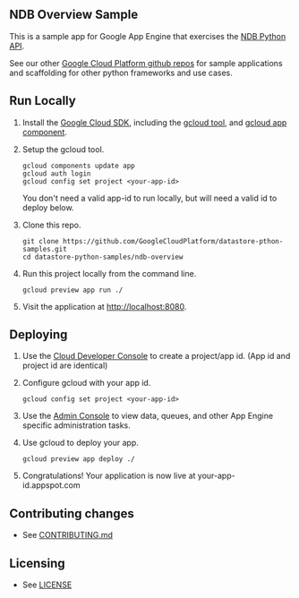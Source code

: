 ## NDB Overview Sample

This is a sample app for Google App Engine that exercises the [NDB Python API](https://cloud.google.com/appengine/docs/python/ndb/).

See our other [Google Cloud Platform github
repos](https://github.com/GoogleCloudPlatform) for sample applications and
scaffolding for other python frameworks and use cases.

## Run Locally
1. Install the [Google Cloud SDK](https://cloud.google.com/sdk/), including the [gcloud tool](https://cloud.google.com/sdk/gcloud/), and [gcloud app component](https://cloud.google.com/sdk/gcloud-app).
2. Setup the gcloud tool.

   ```
   gcloud components update app
   gcloud auth login
   gcloud config set project <your-app-id>
   ```
   You don't need a valid app-id to run locally, but will need a valid id to deploy below.

1. Clone this repo.

   ```
   git clone https://github.com/GoogleCloudPlatform/datastore-pthon-samples.git
   cd datastore-python-samples/ndb-overview
   ```
1. Run this project locally from the command line.

   ```
   gcloud preview app run ./
   ```

1. Visit the application at [http://localhost:8080](http://localhost:8080).

## Deploying

1. Use the [Cloud Developer Console](https://console.developer.google.com)  to create a project/app id. (App id and project id are identical)
2. Configure gcloud with your app id.

   ```
   gcloud config set project <your-app-id>
   ```
1. Use the [Admin Console](https://appengine.google.com) to view data, queues, and other App Engine specific administration tasks.
1. Use gcloud to deploy your app.

   ```
   gcloud preview app deploy ./
   ```

1. Congratulations!  Your application is now live at your-app-id.appspot.com

## Contributing changes

* See [CONTRIBUTING.md](../CONTRIBUTING.md)

## Licensing

* See [LICENSE](../LICENSE)
